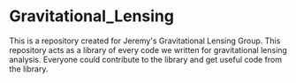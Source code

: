 # Gravitational_Lensing
This is a repository created for Jeremy's Gravitational Lensing Group. This repository acts as a library of every code we written for gravitational lensing analysis. Everyone could contribute to the library and get useful code from the library.
